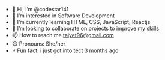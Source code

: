 - 👋 Hi, I’m @codestar141
- 👀 I’m interested in Software Development
- 🌱 I’m currently learning HTML, CSS, JavaScript, Reactjs
- 💞️ I’m looking to collaborate on projects to improve my skills
- 📫 How to reach me taiyet96@gmail.com
- 😄 Pronouns: She/her
- ⚡ Fun fact: i just got into tect 3 months ago

<!---
codestar141/codestar141 is a ✨ special ✨ repository because its `README.md` (this file) appears on your GitHub profile.
You can click the Preview link to take a look at your changes.
--->
